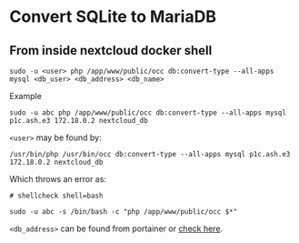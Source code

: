 # Convert SQLite to MariaDB
## From inside nextcloud docker shell
```
sudo -u <user> php /app/www/public/occ db:convert-type --all-apps mysql <db_user> <db_address> <db_name>
```
Example
```
sudo -u abc php /app/www/public/occ db:convert-type --all-apps mysql p1c.ash.e3 172.18.0.2 nextcloud_db
```

`<user>` may be found by:
```
/usr/bin/php /usr/bin/occ db:convert-type --all-apps mysql p1c.ash.e3 172.18.0.2 nextcloud_db
```
Which throws an error as:
```
# shellcheck shell=bash

sudo -u abc -s /bin/bash -c "php /app/www/public/occ $*"
```

`<db_address>` can be found from portainer or [check here]([url](https://stackoverflow.com/a/20686101/10967630)https://stackoverflow.com/a/20686101/10967630).
